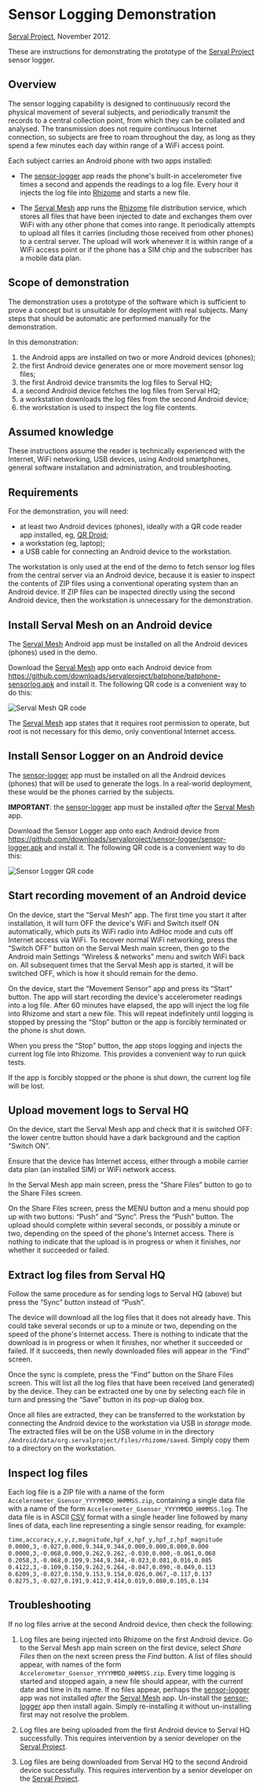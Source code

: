 Sensor Logging Demonstration
============================
[Serval Project][], November 2012.

These are instructions for demonstrating the prototype of the [Serval Project][]
sensor logger.

Overview
--------

The sensor logging capability is designed to continuously record the physical
movement of several subjects, and periodically transmit the records to a
central collection point, from which they can be collated and analysed.  The
transmission does not require continuous Internet connection, so subjects are
free to roam throughout the day, as long as they spend a few minutes each day
within range of a WiFi access point.

Each subject carries an Android phone with two apps installed:

 * The [sensor-logger][] app reads the phone's built-in accelerometer five times a
   second and appends the readings to a log file.  Every hour it injects the
   log file into [Rhizome][] and starts a new file.

 * The [Serval Mesh][] app runs the [Rhizome][] file distribution service,
   which stores all files that have been injected to date and exchanges them
   over WiFi with any other phone that comes into range.  It periodically
   attempts to upload all files it carries (including those received from other
   phones) to a central server.  The upload will work whenever it is within
   range of a WiFi access point or if the phone has a SIM chip and the
   subscriber has a mobile data plan.

Scope of demonstration
----------------------

The demonstration uses a prototype of the software which is sufficient to prove
a concept but is unsuitable for deployment with real subjects.  Many steps that
should be automatic are performed manually for the demonstration.

In this demonstration:

1. the Android apps are installed on two or more Android devices (phones);
2. the first Android device generates one or more movement sensor log files;
3. the first Android device transmits the log files to Serval HQ;
4. a second Android device fetches the log files from Serval HQ;
5. a workstation downloads the log files from the second Android device;
6. the workstation is used to inspect the log file contents.

Assumed knowledge
-----------------

These instructions assume the reader is technically experienced with the
Internet, WiFi networking, USB devices, using Android smartphones, general
software installation and administration, and troubleshooting.

Requirements
------------

For the demonstration, you will need:

 * at least two Android devices (phones), ideally with a QR code reader app
   installed, eg, [QR Droid][];
 * a workstation (eg, laptop);
 * a USB cable for connecting an Android device to the workstation.

The workstation is only used at the end of the demo to fetch sensor log
files from the central server via an Android device, because it is easier to
inspect the contents of ZIP files using a conventional operating system than
an Android device.  If ZIP files can be inspected directly using the second
Android device, then the workstation is unnecessary for the demonstration.

Install Serval Mesh on an Android device
----------------------------------------

The [Serval Mesh][] Android app must be installed on all the Android devices
(phones) used in the demo.

Download the [Serval Mesh][] app onto each Android device from
<https://github.com/downloads/servalproject/batphone/batphone-sensorlog.apk>
and install it.  The following QR code is a convenient way to do this:

![Serval Mesh QR code](https://chart.googleapis.com/chart?cht=qr&chs=300x300&chl=https://github.com/downloads/servalproject/batphone/batphone-sensorlog.apk)

The [Serval Mesh][] app states that it requires root permission to operate,
but root is not necessary for this demo, only conventional Internet access.

Install Sensor Logger on an Android device
------------------------------------------

The [sensor-logger][] app must be installed on all the Android devices (phones)
that will be used to generate the logs.  In a real-world deployment, these would
be the phones carried by the subjects.

**IMPORTANT**: the [sensor-logger][] app must be installed *after* the [Serval
Mesh][] app.

Download the Sensor Logger app onto each Android device from
<https://github.com/downloads/servalproject/sensor-logger/sensor-logger.apk>
and install it.  The following QR code is a convenient way to do this:

![Sensor Logger QR code](https://chart.googleapis.com/chart?cht=qr&chs=300x300&chl=https://github.com/downloads/servalproject/sensor-logger/sensor-logger.apk)

Start recording movement of an Android device
---------------------------------------------

On the device, start the “Serval Mesh” app.  The first time you start it after
installation, it will turn OFF the device's WiFi and Switch itself ON
automatically, which puts its WiFi radio into AdHoc mode and cuts off Internet
access via WiFi.  To recover normal WiFi networking, press the “Switch OFF”
button on the Serval Mesh main screen, then go to the Android main Settings
“Wireless & networks” menu and switch WiFi back on.  All subsequent times that
the Serval Mesh app is started, it will be switched OFF, which is how it should
remain for the demo.

On the device, start the “Movement Sensor” app and press its “Start” button.
The app will start recording the device's accelerometer readings into a log
file.  After 60 minutes have elapsed, the app will inject the log file into
Rhizome and start a new file.  This will repeat indefinitely until logging is
stopped by pressing the “Stop” button or the app is forcibly terminated or the
phone is shut down.

When you press the “Stop” button, the app stops logging and injects the current
log file into Rhizome.  This provides a convenient way to run quick tests.

If the app is forcibly stopped or the phone is shut down, the current log file
will be lost.

Upload movement logs to Serval HQ
---------------------------------

On the device, start the Serval Mesh app and check that it is switched OFF: the
lower centre button should have a dark background and the caption “Switch ON”.

Ensure that the device has Internet access, either through a mobile carrier
data plan (an installed SIM) or WiFi network access.

In the Serval Mesh app main screen, press the “Share Files” button to go to the
Share Files screen.

On the Share Files screen, press the MENU button and a menu should pop up with
two buttons: “Push” and “Sync”.  Press the “Push” button.  The upload should
complete within several seconds, or possibly a minute or two, depending on the
speed of the phone's Internet access.  There is nothing to indicate that the
upload is in progress or when it finishes, nor whether it succeeded or failed.

Extract log files from Serval HQ
--------------------------------

Follow the same procedure as for sending logs to Serval HQ (above) but press
the “Sync” button instead of “Push”.

The device will download all the log files that it does not already have.  This
could take several seconds or up to a minute or two, depending on the speed of
the phone's Internet access.  There is nothing to indicate that the download is
in progress or when it finishes, nor whether it succeeded or failed.  If it
succeeds, then newly downloaded files will appear in the “Find” screen.

Once the sync is complete, press the “Find” button on the Share Files screen.
This will list all the log files that have been received (and generated) by the
device.  They can be extracted one by one by selecting each file in turn and
pressing the “Save” button in its pop-up dialog box.

Once all files are extracted, they can be transferred to the workstation by
connecting the Android device to the workstation via USB in *storage* mode.
The extracted files will be on the USB volume in in the directory
`/Android/data/org.servalproject/files/rhizome/saved`.  Simply copy them to a
directory on the workstation.

Inspect log files
-----------------

Each log file is a ZIP file with a name of the form
`Accelerometer_Gsensor_YYYYMMDD_HHMMSS.zip`, containing a single data file with
a name of the form `Accelerometer_Gsensor_YYYYMMDD_HHMMSS.log`.  The data file is
in ASCII [CSV][] format with a single header line followed by many lines of data,
each line representing a single sensor reading, for example:
```
time,accuracy,x,y,z,magnitude,hpf_x,hpf_y,hpf_z,hpf_magnitude
0.0000,3,-0.027,0.000,9.344,9.344,0.000,0.000,0.000,0.000
0.0000,3,-0.068,0.000,9.262,9.262,-0.030,0.000,-0.061,0.068
0.2058,3,-0.068,0.109,9.344,9.344,-0.023,0.081,0.016,0.085
0.4122,3,-0.109,0.150,9.262,9.264,-0.047,0.090,-0.049,0.113
0.6209,3,-0.027,0.150,9.153,9.154,0.026,0.067,-0.117,0.137
0.8275,3,-0.027,0.191,9.412,9.414,0.019,0.080,0.105,0.134
```

Troubleshooting
---------------

If no log files arrive at the second Android device, then check the following:

1. Log files are being injected into Rhizome on the first Android device.  Go to
   the Serval Mesh app main screen on the first device, select *Share Files* then
   on the next screen press the *Find* button.  A list of files should appear,
   with names of the form `Accelerometer_Gsensor_YYYYMMDD_HHMMSS.zip`.  Every
   time logging is started and stopped again, a new file should appear, with the
   current date and time in its name.  If no files appear, perhaps the
   [sensor-logger][] app was not installed *after* the [Serval Mesh][] app.
   Un-install the [sensor-logger][] app then install again.  Simply re-installing
   it without un-installing first may not resolve the problem.

2. Log files are being uploaded from the first Android device to Serval HQ
   successfully.  This requires intervention by a senior developer on the [Serval
   Project][].

3. Log files are being downloaded from Serval HQ to the second Android device
   successfully.  This requires intervention by a senior developer on the [Serval
   Project][].


[Serval Project]: http://www.servalproject.org/
[Serval Mesh]: ../README.md
[INSTALL.md]: ../INSTALL.md
[batphone]: http://github.com/servalproject/batphone/
[sensor-logger]: https://github.com/servalproject/sensor-logger/
[CSEM]: http://www.flinders.edu.au/science_engineering/csem/
[Rhizome]: http://developer.servalproject.org/dokuwiki/doku.php?id=content:technologies:rhizome
[rooted]: http://lifehacker.com/5789397/the-always-up+to+date-guide-to-rooting-any-android-phone
[QR Droid]: https://play.google.com/store/apps/details?id=la.droid.qr
[CSV]: http://en.wikipedia.org/wiki/Comma-separated_values